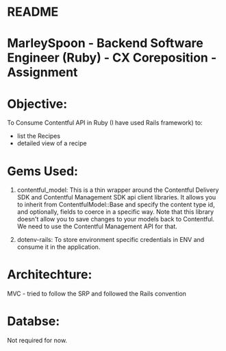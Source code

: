 # README

MarleySpoon - Backend Software Engineer (Ruby) - CX Coreposition - Assignment
===============================================================================

Objective:
===========
To Consume Contentful API in Ruby (I have used Rails framework) to:
  * list the Recipes
  * detailed view of a recipe

Gems Used:
===========
1. contentful_model:  This is a thin wrapper around the Contentful Delivery SDK and Contentful Management SDK api client libraries.
  It allows you to inherit from ContentfulModel::Base and specify the content type id, and optionally, fields to coerce in a specific way.
  Note that this library doesn't allow you to save changes to your models back to Contentful. We need to use the Contentful Management API for that.

2. dotenv-rails: To store environment specific credentials in ENV and consume it in the application.

Architechture:
==============

MVC - tried to follow the SRP and followed the Rails convention

Databse:
=========

Not required for now.
